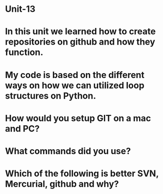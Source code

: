 # Unit-13

# In this unit we learned how to create repositories on github and how they function. 

# My code is based on the different ways on how we can utilized loop structures on Python.

# How would you setup GIT on a mac and PC?
  #
# What commands did you use?
  #
# Which of the following is better SVN, Mercurial, github and why?
  #
